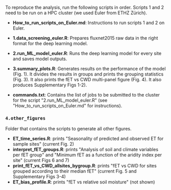 To reproduce the analysis, run the following scripts in order. Scripts 1 and 2 need to be run on a HPC cluster (we used Euler from ETHZ Zürich).

* **How_to_run_scripts_on_Euler.md**: Instructions to run scripts 1 and 2 on Euler.

* **1.data_screening_euler.R**: Prepares fluxnet2015 raw data in the right format for the deep learning model.

* **2.run_ML_model_euler.R**: Runs the deep learning model for every site and saves model outputs.

* **3.summary_plots.R**: Generates results on the performance of the model (Fig. 1). It divides the results in groups and prints the grouping statistics (Fig. 3). It also prints the fET vs CWD multi-panel figure (Fig. 4). It also produces Supplementary Figs 1-2).

* **commands.txt**: Contains the list of jobs to be submitted to the cluster for the script "2.run_ML_model_euler.R" (see "How_to_run_scripts_on_Euler.md" for instructions).

### `4.other_figures`
Folder that contains the scripts to generate all other figures. 

* **ET_time_series.R**: prints "Seasonality of predicted and observed ET for sample sites" (current Fig. 2)
* **interpret_fET_groups.R**: prints "Analysis of soil and climate variables per fET group" and "Minimum fET as a function of the aridity index per site" (current Figs 6 and 7)
* **print_fET_vs_CWD_allsites_bygroup.R**: prints "fET vs CWD for sites grouped according to their median fET" (current Fig. 5 and Supplementary Figs 3-4) 
* **ET_bias_profile.R**: prints "fET vs relative soil moisture" (not shown)
